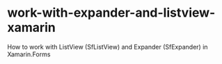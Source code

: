 # work-with-expander-and-listview-xamarin
How to work with ListView (SfListView) and Expander (SfExpander) in Xamarin.Forms

